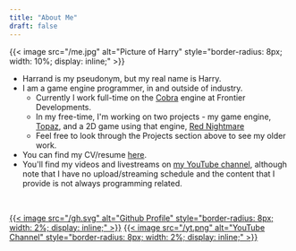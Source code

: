 ```yaml
---
title: "About Me"
draft: false
---
```


{{< image src="/me.jpg" alt="Picture of Harry" style="border-radius: 8px; width: 10%; display: inline;" >}}

- Harrand is my pseudonym, but my real name is Harry.
- I am a game engine programmer, in and outside of industry.
	- Currently I work full-time on the [Cobra](https://www.frontier.co.uk/about/cobra-development-technology-tools) engine at Frontier Developments.
	- In my free-time, I'm working on two projects - my game engine, [Topaz](https://github.com/harrand/Topaz), and a 2D game using that engine, [Red Nightmare](https://github.com/harrand/Red-Nightmare)
	- Feel free to look through the Projects section above to see my older work.
- You can find my CV/resume [here](../CV.pdf).
- You'll find my videos and livestreams on [my YouTube channel](https://www.youtube.com/theharryh666), although note that I have no upload/streaming schedule and the content that I provide is not always programming related.

</br>

[{{< image src="/gh.svg" alt="Github Profile" style="border-radius: 8px; width: 2%; display: inline;" >}}](https://github.com/Harrand)
[{{< image src="/yt.png" alt="YouTube Channel" style="border-radius: 8px; width: 2%; display: inline;" >}}](https://www.youtube.com/theharryh666)
